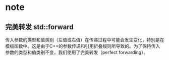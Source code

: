 # note

## 完美转发 std::forward 

传入参数的类型和值类别（左值或右值）在传递过程中可能会发生变化，特别是在模板函数中。这是由于C++的参数传递和引用折叠规则所导致的。为了保持传入参数的类型和值类别不变，我们使用了完美转发（perfect forwarding）。















